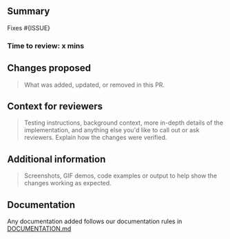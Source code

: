 ## Summary
Fixes #{ISSUE}

### Time to review: __x mins__

## Changes proposed
> What was added, updated, or removed in this PR.

## Context for reviewers
> Testing instructions, background context, more in-depth details of the implementation, and anything else you'd like to call out or ask reviewers. Explain how the changes were verified.

## Additional information
> Screenshots, GIF demos, code examples or output to help show the changes working as expected.

## Documentation

Any documentation added follows our documentation rules in [DOCUMENTATION.md](DOCUMENTATION.md)
